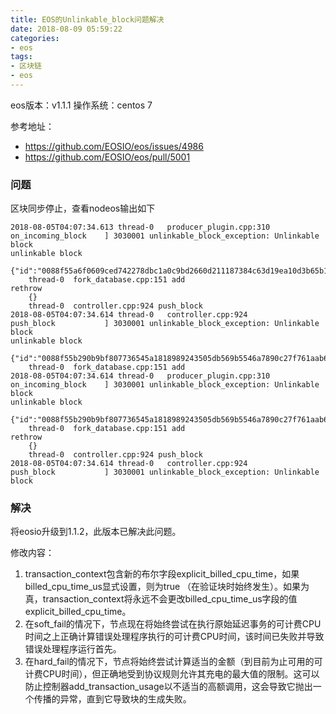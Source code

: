 ```yaml
---
title: EOS的Unlinkable_block问题解决
date: 2018-08-09 05:59:22
categories: 
- eos
tags:
- 区块链
- eos
---
```

eos版本：v1.1.1
操作系统：centos 7 

参考地址：
- https://github.com/EOSIO/eos/issues/4986
- https://github.com/EOSIO/eos/pull/5001

<!--more-->

### 问题
区块同步停止，查看nodeos输出如下
```
2018-08-05T04:07:34.613 thread-0   producer_plugin.cpp:310       on_incoming_block    ] 3030001 unlinkable_block_exception: Unlinkable block
unlinkable block
    {"id":"0088f55a6f0609ced742278dbc1a0c9bd2660d211187384c63d19ea10d3b65b1","previous":"0088f5596c6ce2d0797beb3306969c9276f5b86fd7c785af778d120201d6ae5b"}
    thread-0  fork_database.cpp:151 add
rethrow
    {}
    thread-0  controller.cpp:924 push_block
2018-08-05T04:07:34.614 thread-0   controller.cpp:924            push_block           ] 3030001 unlinkable_block_exception: Unlinkable block
unlinkable block
    {"id":"0088f55b290b9bf807736545a1818989243505db569b5546a7890c27f761aab6","previous":"0088f55a6f0609ced742278dbc1a0c9bd2660d211187384c63d19ea10d3b65b1"}
    thread-0  fork_database.cpp:151 add
2018-08-05T04:07:34.614 thread-0   producer_plugin.cpp:310       on_incoming_block    ] 3030001 unlinkable_block_exception: Unlinkable block
unlinkable block
    {"id":"0088f55b290b9bf807736545a1818989243505db569b5546a7890c27f761aab6","previous":"0088f55a6f0609ced742278dbc1a0c9bd2660d211187384c63d19ea10d3b65b1"}
    thread-0  fork_database.cpp:151 add
rethrow
    {}
    thread-0  controller.cpp:924 push_block
2018-08-05T04:07:34.614 thread-0   controller.cpp:924            push_block           ] 3030001 unlinkable_block_exception: Unlinkable block

```

### 解决
将eosio升级到1.1.2，此版本已解决此问题。

修改内容：
1. transaction_context包含新的布尔字段explicit_billed_cpu_time，如果billed_cpu_time_us显式设置，则为true （在验证块时始终发生）。如果为真，transaction_context将永远不会更改billed_cpu_time_us字段的值explicit_billed_cpu_time。
1. 在soft_fail的情况下，节点现在将始终尝试在执行原始延迟事务的可计费CPU时间之上正确计算错误处理程序执行的可计费CPU时间，该时间已失败并导致错误处理程序运行首先。
1. 在hard_fail的情况下，节点将始终尝试计算适当的金额（到目前为止可用的可计费CPU时间），但正确地受到协议规则允许其充电的最大值的限制。这可以防止控制器add_transaction_usage以不适当的高额调用，这会导致它抛出一个传播的异常，直到它导致块的生成失败。


